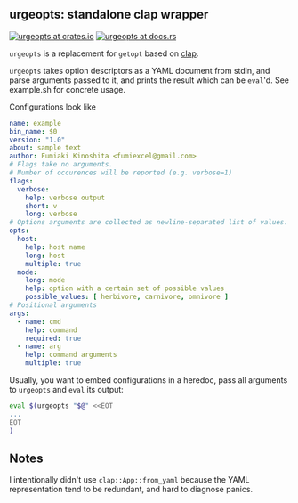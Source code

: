 urgeopts: standalone clap wrapper
----

[![urgeopts at crates.io](https://img.shields.io/crates/v/urgeopts.svg)](https://crates.io/crates/urgeopts)
[![urgeopts at docs.rs](https://docs.rs/urgeopts/badge.svg)](https://docs.rs/urgeopts)


`urgeopts` is a replacement for `getopt` based on [clap](https://github.com/clap-rs/clap).

`urgeopts` takes option descriptors as a YAML document from stdin, and parse arguments passed to it, and prints the result which can be `eval`'d. See example.sh for concrete usage.

Configurations look like

```yaml
name: example
bin_name: $0
version: "1.0"
about: sample text
author: Fumiaki Kinoshita <fumiexcel@gmail.com>
# Flags take no arguments.
# Number of occurences will be reported (e.g. verbose=1)
flags:
  verbose:
    help: verbose output
    short: v
    long: verbose
# Options arguments are collected as newline-separated list of values.
opts:
  host:
    help: host name
    long: host
    multiple: true
  mode:
    long: mode
    help: option with a certain set of possible values
    possible_values: [ herbivore, carnivore, omnivore ]
# Positional arguments
args:
  - name: cmd
    help: command
    required: true
  - name: arg
    help: command arguments
    multiple: true
```

Usually, you want to embed configurations in a heredoc, pass all arguments to `urgeopts` and `eval` its output:

```bash
eval $(urgeopts "$@" <<EOT
...
EOT
)
```

Notes
----

I intentionally didn't use `clap::App::from_yaml` because the YAML representation tend to be redundant, and hard to diagnose panics.